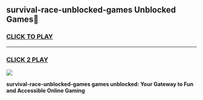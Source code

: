 
## survival-race-unblocked-games Unblocked Games👋
<h3>
<a href="https://news.freeplayer.one?title=survival-race-unblocked-games&ref=16F">CLICK TO PLAY</a></h3>
<hr>

<h3>
<a href="https://news.freeplayer.one?title=survival-race-unblocked-games&ref=16F">CLICK 2 PLAY</a>
  
</h3>

<a href="https://news.freeplayer.one?title=survival-race-unblocked-games&ref=16F/"><img src="https://clearcache.store/games.png"></a>


**survival-race-unblocked-games games unblocked: Your Gateway to Fun and Accessible Online Gaming**
